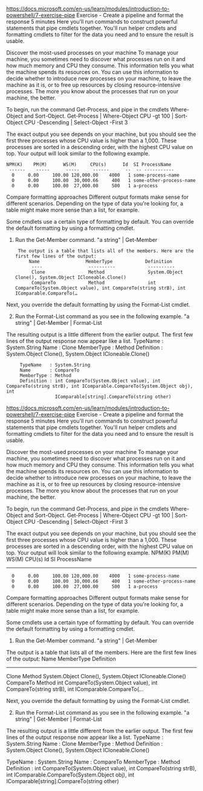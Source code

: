 https://docs.microsoft.com/en-us/learn/modules/introduction-to-powershell/7-exercise-pipe
Exercise - Create a pipeline and format the response
5 minutes
Here you'll run commands to construct powerful statements that pipe cmdlets together. You'll run helper cmdlets and formatting cmdlets to filter for the data you need and to ensure the result is usable.

Discover the most-used processes on your machine
To manage your machine, you sometimes need to discover what processes run on it and how much memory and CPU they consume. This information tells you what the machine spends its resources on. You can use this information to decide whether to introduce new processes on your machine, to leave the machine as it is, or to free up resources by closing resource-intensive processes. The more you know about the processes that run on your machine, the better.

To begin, run the command Get-Process, and pipe in the cmdlets Where-Object and Sort-Object.
Get-Process | Where-Object CPU -gt 100 | Sort-Object CPU -Descending | Select-Object -First 3

The exact output you see depends on your machine, but you should see the first three processes whose CPU value is higher than a 1,000. These processes are sorted in a descending order, with the highest CPU value on top. Your output will look similar to the following example.

    NPM(K)    PM(M)      WS(M)     CPU(s)      Id  SI ProcessName
     ------    -----      -----     ------      --  -- -----------
      0     0.00     100.00 120,000.00    4000   1 some-process-name
      0     0.00     100.00  30,000.66     400   1 some-other-process-name
      0     0.00     100.00  27,000.00     500   1 a-process
      
Compare formatting approaches
Different output formats make sense for different scenarios. Depending on the type of data you're looking for, a table might make more sense than a list, for example.

Some cmdlets use a certain type of formatting by default. You can override the default formatting by using a formatting cmdlet.

1. Run the Get-Member command.
"a string" | Get-Member

        The output is a table that lists all of the members. Here are the first few lines of the output:
            Name                 MemberType            Definition
             ----                 ----------            ----------
             Clone                Method                System.Object Clone(), System.Object ICloneable.Clone()
             CompareTo            Method                int CompareTo(System.Object value), int CompareTo(string strB), int IComparable.CompareTo(…
     
Next, you override the default formatting by using the Format-List cmdlet.


2. Run the Format-List command as you see in the following example.
"a string" | Get-Member | Format-List

The resulting output is a little different from the earlier output. The first few lines of the output response now appear like a list.
        TypeName   : System.String
         Name       : Clone
         MemberType : Method
         Definition : System.Object Clone(), System.Object ICloneable.Clone()

         TypeName   : System.String
         Name       : CompareTo
         MemberType : Method
         Definition : int CompareTo(System.Object value), int CompareTo(string strB), int IComparable.CompareTo(System.Object obj), int 
                      IComparable[string].CompareTo(string other)
                      
                      
https://docs.microsoft.com/en-us/learn/modules/introduction-to-powershell/7-exercise-pipe
Exercise - Create a pipeline and format the response
5 minutes
Here you'll run commands to construct powerful statements that pipe cmdlets together. You'll run helper cmdlets and formatting cmdlets to filter for the data you need and to ensure the result is usable.

Discover the most-used processes on your machine
To manage your machine, you sometimes need to discover what processes run on it and how much memory and CPU they consume. This information tells you what the machine spends its resources on. You can use this information to decide whether to introduce new processes on your machine, to leave the machine as it is, or to free up resources by closing resource-intensive processes. The more you know about the processes that run on your machine, the better.

To begin, run the command Get-Process, and pipe in the cmdlets Where-Object and Sort-Object.
Get-Process | Where-Object CPU -gt 100 | Sort-Object CPU -Descending | Select-Object -First 3

The exact output you see depends on your machine, but you should see the first three processes whose CPU value is higher than a 1,000. These processes are sorted in a descending order, with the highest CPU value on top. Your output will look similar to the following example.
NPM(K)    PM(M)      WS(M)     CPU(s)      Id  SI ProcessName
 ------    -----      -----     ------      --  -- -----------
      0     0.00     100.00 120,000.00    4000   1 some-process-name
      0     0.00     100.00  30,000.66     400   1 some-other-process-name
      0     0.00     100.00  27,000.00     500   1 a-process
      
Compare formatting approaches
Different output formats make sense for different scenarios. Depending on the type of data you're looking for, a table might make more sense than a list, for example.

Some cmdlets use a certain type of formatting by default. You can override the default formatting by using a formatting cmdlet.

1. Run the Get-Member command.
"a string" | Get-Member

The output is a table that lists all of the members. Here are the first few lines of the output:
Name                 MemberType            Definition
 ----                 ----------            ----------
 Clone                Method                System.Object Clone(), System.Object ICloneable.Clone()
 CompareTo            Method                int CompareTo(System.Object value), int CompareTo(string strB), int IComparable.CompareTo(…

Next, you override the default formatting by using the Format-List cmdlet.

2. Run the Format-List command as you see in the following example.
"a string" | Get-Member | Format-List

The resulting output is a little different from the earlier output. The first few lines of the output response now appear like a list.
TypeName   : System.String
 Name       : Clone
 MemberType : Method
 Definition : System.Object Clone(), System.Object ICloneable.Clone()

 TypeName   : System.String
 Name       : CompareTo
 MemberType : Method
 Definition : int CompareTo(System.Object value), int CompareTo(string strB), int IComparable.CompareTo(System.Object obj), int 
              IComparable[string].CompareTo(string other)
              
